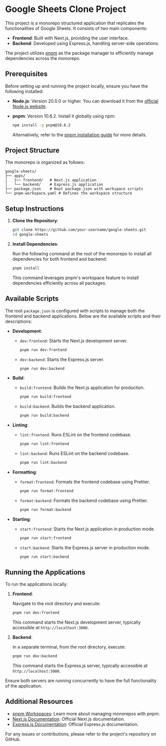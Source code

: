 # Google Sheets Clone Project

This project is a monorepo structured application that replicates the functionalities of Google Sheets. It consists of
two main components:

- **Frontend**: Built with Next.js, providing the user interface.
- **Backend**: Developed using Express.js, handling server-side operations.

The project utilizes [pnpm](https://pnpm.io/) as the package manager to efficiently manage dependencies across the
monorepo.

## Prerequisites

Before setting up and running the project locally, ensure you have the following installed:

- **Node.js**: Version 20.0.0 or higher. You can download it from the [official Node.js website](https://nodejs.org/).
- **pnpm**: Version 10.6.2. Install it globally using npm:

  ```bash
  npm install -g pnpm@10.6.2
  ```

  Alternatively, refer to the [pnpm installation guide](https://pnpm.io/installation) for more details.

## Project Structure

The monorepo is organized as follows:

```
google-sheets/
├── apps/
│   ├── frontend/   # Next.js application
│   └── backend/    # Express.js application
├── package.json    # Root package.json with workspace scripts
└── pnpm-workspace.yaml # Defines the workspace structure
```

## Setup Instructions

1. **Clone the Repository**:

   ```bash
   git clone https://github.com/your-username/google-sheets.git
   cd google-sheets
   ```

2. **Install Dependencies**:

   Run the following command at the root of the monorepo to install all dependencies for both frontend and backend:

   ```bash
   pnpm install
   ```

   This command leverages pnpm's workspace feature to install dependencies efficiently across all packages.

## Available Scripts

The root `package.json` is configured with scripts to manage both the frontend and backend applications. Below are the
available scripts and their descriptions:

- **Development**:
    - `dev:frontend`: Starts the Next.js development server.

      ```bash
      pnpm run dev:frontend
      ```

    - `dev:backend`: Starts the Express.js server.

      ```bash
      pnpm run dev:backend
      ```

- **Build**:
    - `build:frontend`: Builds the Next.js application for production.

      ```bash
      pnpm run build:frontend
      ```

    - `build:backend`: Builds the backend application.

      ```bash
      pnpm run build:backend
      ```

- **Linting**:
    - `lint:frontend`: Runs ESLint on the frontend codebase.

      ```bash
      pnpm run lint:frontend
      ```

    - `lint:backend`: Runs ESLint on the backend codebase.

      ```bash
      pnpm run lint:backend
      ```

- **Formatting**:
    - `format:frontend`: Formats the frontend codebase using Prettier.

      ```bash
      pnpm run format:frontend
      ```

    - `format:backend`: Formats the backend codebase using Prettier.

      ```bash
      pnpm run format:backend
      ```

- **Starting**:
    - `start:frontend`: Starts the Next.js application in production mode.

      ```bash
      pnpm run start:frontend
      ```

    - `start:backend`: Starts the Express.js server in production mode.

      ```bash
      pnpm run start:backend
      ```

## Running the Applications

To run the applications locally:

1. **Frontend**:

   Navigate to the root directory and execute:

   ```bash
   pnpm run dev:frontend
   ```

   This command starts the Next.js development server, typically accessible at `http://localhost:3000`.

2. **Backend**:

   In a separate terminal, from the root directory, execute:

   ```bash
   pnpm run dev:backend
   ```

   This command starts the Express.js server, typically accessible at `http://localhost:5000`.

Ensure both servers are running concurrently to have the full functionality of the application.

## Additional Resources

- [pnpm Workspaces](https://pnpm.io/workspaces): Learn more about managing monorepos with pnpm.
- [Next.js Documentation](https://nextjs.org/docs): Official Next.js documentation.
- [Express.js Documentation](https://expressjs.com/): Official Express.js documentation.

For any issues or contributions, please refer to the project's repository on GitHub. 
